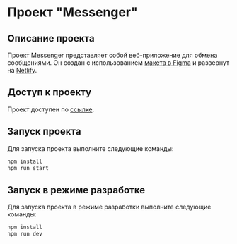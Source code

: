 # Проект "Messenger"

## Описание проекта
Проект Messenger представляет собой веб-приложение для обмена сообщениями. Он создан с использованием [макета в Figma](https://www.figma.com/file/QicIpSAiZ0wBsGYLn6xLOS/Messenger?type=design&node-id=1-537&mode=design&t=9KANfY4Tb5hvEhSq-0) и развернут на [Netlify](https://gleeful-daffodil-192a77.netlify.app).

## Доступ к проекту
Проект доступен по [ссылке](https://gleeful-daffodil-192a77.netlify.app).

## Запуск проекта
Для запуска проекта выполните следующие команды:
```bash
npm install
npm run start
```

## Запуск в режиме разработке
Для запуска проекта в режиме разработки выполните следующие команды:
```bash
npm install
npm run dev
